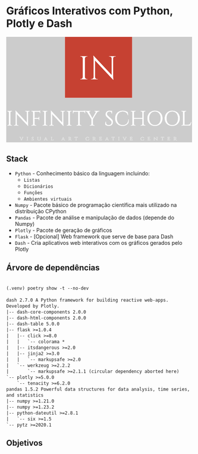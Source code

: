 # Gráficos Interativos com Python, Plotly e Dash

<img src=" ./figs/logo_visual_header.png" >

## Stack

* `Python` - Conhecimento básico da linguagem incluindo:
    * `Listas`
    * `Dicionários`
    * `Funções`
    * `Ambientes virtuais`
* `Numpy` - Pacote básico de programação científica mais utilizado na distribuição CPython
* `Pandas` - Pacote de análise e manipulação de dados (depende do Numpy)
* `Plotly` - Pacote de geração de gráficos 
* `Flask` - [Opcional] Web framework que serve de base para Dash
* `Dash` - Cria aplicativos web interativos com os gráficos gerados pelo Plotly


## Árvore de dependências

```shell

(.venv) poetry show -t --no-dev

dash 2.7.0 A Python framework for building reactive web-apps. Developed by Plotly.
|-- dash-core-components 2.0.0
|-- dash-html-components 2.0.0
|-- dash-table 5.0.0
|-- flask >=1.0.4
|   |-- click >=8.0 
|   |   `-- colorama * 
|   |-- itsdangerous >=2.0
|   |-- jinja2 >=3.0
|   |   `-- markupsafe >=2.0
|   `-- werkzeug >=2.2.2
|       `-- markupsafe >=2.1.1 (circular dependency aborted here)
`-- plotly >=5.0.0
    `-- tenacity >=6.2.0
pandas 1.5.2 Powerful data structures for data analysis, time series, and statistics
|-- numpy >=1.21.0
|-- numpy >=1.23.2
|-- python-dateutil >=2.8.1
|   `-- six >=1.5
`-- pytz >=2020.1

```

## Objetivos




